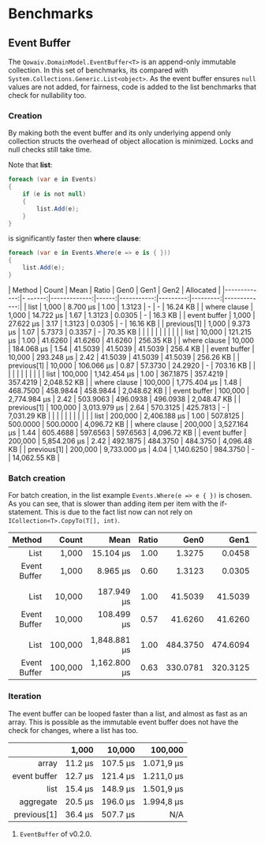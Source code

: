# Benchmarks

## Event Buffer
The `Qowaiv.DomainModel.EventBuffer<T>` is an append-only immutable collection.
In this set of benchmarks, its compared with `System.Collections.Generic.List<object>`.
As the event buffer ensures `null` values are not added, for fairness, code is
added to the list benchmarks that check for nullability too.

### Creation
By making both the event buffer and its only underlying append only collection
structs the overhead of object allocation is minimized. Locks and null checks
still take time.

Note that **list**:
``` C#
foreach (var e in Events)
{
    if (e is not null)
    {
        list.Add(e);
    }
}
```

is significantly faster then **where clause**:
``` C#
foreach (var e in Events.Where(e => e is { }))
{
    list.Add(e);
}
```

|       Method |   Count |         Mean | Ratio |       Gen0 |     Gen1 |     Gen2 |    Allocated |
|-------------:|- ------:|-------------:|------:|-----------:|---------:|---------:|-------------:|
|         list |   1,000 |     8.700 µs |  1.00 |     1.3123 |        - |        - |     16.24 KB |
| where clause |   1,000 |    14.722 µs |  1.67 |     1.3123 |   0.0305 |        - |      16.3 KB |
| event buffer |   1,000 |    27.622 µs |  3.17 |     1.3123 |   0.0305 |        - |     16.16 KB |
|  previous[1] |   1,000 |     9.373 µs |  1.07 |     5.7373 |   0.3357 |        - |     70.35 KB |
|              |         |              |       |            |          |          |              |
|         list |  10,000 |   121.215 µs |  1.00 |    41.6260 |  41.6260 |  41.6260 |    256.35 KB |
| where clause |  10,000 |   184.068 µs |  1.54 |    41.5039 |  41.5039 |  41.5039 |     256.4 KB |
| event buffer |  10,000 |   293.248 µs |  2.42 |    41.5039 |  41.5039 |  41.5039 |    256.26 KB |
|  previous[1] |  10,000 |   106.066 µs |  0.87 |    57.3730 |  24.2920 |        - |    703.16 KB |
|              |         |              |       |            |          |          |              |
|         list | 100,000 | 1,142.454 µs |  1.00 |   367.1875 | 357.4219 | 357.4219 |  2,048.52 KB |
| where clause | 100,000 | 1,775.404 µs |  1.48 |   468.7500 | 458.9844 | 458.9844 |  2,048.62 KB |
| event buffer | 100,000 | 2,774.984 µs |  2.42 |   503.9063 | 496.0938 | 496.0938 |  2,048.47 KB |
|  previous[1] | 100,000 | 3,013.979 µs |  2.64 |   570.3125 | 425.7813 |        - |  7,031.29 KB |
|              |         |              |       |            |          |          |              |
|         list | 200,000 | 2,406.188 µs |  1.00 |   507.8125 | 500.0000 | 500.0000 |  4,096.72 KB |
| where clause | 200,000 | 3,527.164 µs |  1.44 |   605.4688 | 597.6563 | 597.6563 |  4,096.72 KB |
| event buffer | 200,000 | 5,854.206 µs |  2.42 |   492.1875 | 484.3750 | 484.3750 |  4,096.48 KB |
|  previous[1] | 200,000 | 9,733.000 µs |  4.04 | 1,140.6250 | 984.3750 |        - | 14,062.55 KB |

### Batch creation
For batch creation, in the list example `Events.Where(e => e { })` is chosen.
As you can see, that is slower than adding item per item with the if-statement.
This is due to the fact list now can not rely on `ICollection<T>.CopyTo(T[], int)`.

|       Method |   Count |         Mean | Ratio |       Gen0 |     Gen1 |     Gen2 |    Allocated |
|-------------:|--------:|-------------:|------:|-----------:|---------:|---------:|-------------:|
|         List |   1,000 |    15.104 µs |  1.00 |     1.3275 |   0.0458 |        - |     16.30 KB |
| Event Buffer |   1,000 |     8.965 µs |  0.60 |     1.3123 |   0.0305 |        - |     16.16 KB |
|              |         |              |       |            |          |          |              |
|         List |  10,000 |   187.949 µs |  1.00 |    41.5039 |  41.5039 |  41.5039 |    256.40 KB |
| Event Buffer |  10,000 |   108.499 µs |  0.57 |    41.6260 |  41.6260 |  41.6260 |    256.26 KB |
|              |         |              |       |            |          |          |              |
|         List | 100,000 | 1,848.881 µs |  1.00 |   484.3750 | 474.6094 | 474.6094 |  2,048.60 KB |
| Event Buffer | 100,000 | 1,162.800 µs |  0.63 |   330.0781 | 320.3125 | 320.3125 |  2,048.44 KB |

### Iteration
The event buffer can be looped faster than a list, and almost as fast as an
array. This is possible as the immutable event buffer does not have the check
for changes, where a list has too.

|              |   1,000 |   10,000 |    100,000 |
|-------------:|--------:|---------:|-----------:|
|        array | 11.2 µs | 107.5 µs | 1.071,9 µs |
| event buffer | 12.7 µs | 121.4 µs | 1.211,0 µs |
|         list | 15.4 µs | 148.9 µs | 1.501,9 µs |
|    aggregate | 20.5 µs | 196.0 µs | 1.994,8 µs |
|  previous[1] | 36.4 µs | 507.7 µs |     N/A    |

1. `EventBuffer` of v0.2.0.
